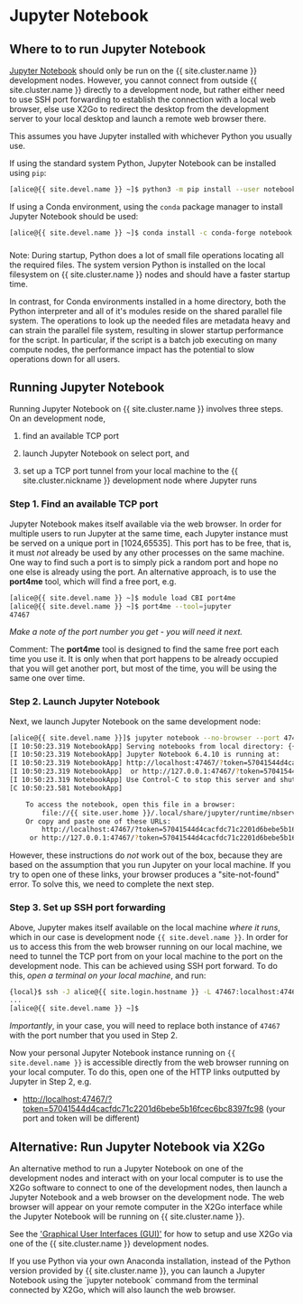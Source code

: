 # Jupyter Notebook

## Where to to run Jupyter Notebook

[Jupyter Notebook] should only be run on the {{ site.cluster.name }}
development nodes. However, you cannot connect from outside
{{ site.cluster.name }} directly to a development node, but rather
either need to use SSH port forwarding to establish the connection
with a local web browser, else use X2Go to redirect the desktop from
the development server to your local desktop and launch a remote web
browser there.

This assumes you have Jupyter installed with whichever Python you
usually use.

If using the standard system Python, Jupyter Notebook can be installed
using `pip`:

```sh
[alice@{{ site.devel.name }} ~]$ python3 -m pip install --user notebook
```

If using a Conda environment, using the `conda` package manager to
install Jupyter Notebook should be used:

```sh
[alice@{{ site.devel.name }} ~]$ conda install -c conda-forge notebook
```

<div class="alert alert-warning" role="alert" style="margin-top: 3ex" markdown="1">

Note: During startup, Python does a lot of small file operations
locating all the required files. The system version Python is
installed on the local filesystem on {{ site.cluster.name }} nodes and
should have a faster startup time.

In contrast, for Conda environments installed in a home directory,
both the Python interpreter and all of it's modules reside on the
shared parallel file system.  The operations to look up the needed
files are metadata heavy and can strain the parallel file system,
resulting in slower startup performance for the script. In particular,
if the script is a batch job executing on many compute nodes, the
performance impact has the potential to slow operations down for all
users.

</div>


## Running Jupyter Notebook

Running Jupyter Notebook on {{ site.cluster.name }} involves three
steps.  On an development node,

1. find an available TCP port

2. launch Jupyter Notebook on select port, and

3. set up a TCP port tunnel from your local machine to the {{
   site.cluster.nickname }} development node where Jupyter runs


### Step 1. Find an available TCP port

Jupyter Notebook makes itself available via the web browser.  In order
for multiple users to run Jupyter at the same time, each Jupyter
instance must be served on a unique port in [1024,65535].  This port
has to be free, that is, it must _not_ already be used by any other
processes on the same machine.  One way to find such a port is to
simply pick a random port and hope no one else is already using the
port.  An alternative approach, is to use the **port4me** tool, which
will find a free port, e.g.

```sh
[alice@{{ site.devel.name }} ~]$ module load CBI port4me
[alice@{{ site.devel.name }} ~]$ port4me --tool=jupyter
47467
```

_Make a note of the port number you get - you will need it next._

Comment: The **port4me** tool is designed to find the same free port
each time you use it. It is only when that port happens to be already
occupied that you will get another port, but most of the time, you
will be using the same one over time.


### Step 2. Launch Jupyter Notebook

Next, we launch Jupyter Notebook on the same development node:

```sh
[alice@{{ site.devel.name }}]$ jupyter notebook --no-browser --port 47467
[I 10:50:23.319 NotebookApp] Serving notebooks from local directory: {{ site.user.home }}
[I 10:50:23.319 NotebookApp] Jupyter Notebook 6.4.10 is running at:
[I 10:50:23.319 NotebookApp] http://localhost:47467/?token=57041544d4cacfdc71c2201d6bebe5b16fcec6bc8397fc98
[I 10:50:23.319 NotebookApp]  or http://127.0.0.1:47467/?token=57041544d4cacfdc71c2201d6bebe5b16fcec6bc8397fc98
[I 10:50:23.319 NotebookApp] Use Control-C to stop this server and shut down all kernels (twice to skip confirmation).
[C 10:50:23.581 NotebookApp]

    To access the notebook, open this file in a browser:
        file://{{ site.user.home }}/.local/share/jupyter/runtime/nbserver-27971-open.html
    Or copy and paste one of these URLs:
        http://localhost:47467/?token=57041544d4cacfdc71c2201d6bebe5b16fcec6bc8397fc98
     or http://127.0.0.1:47467/?token=57041544d4cacfdc71c2201d6bebe5b16fcec6bc8397fc98
```

However, these instructions do _not_ work out of the box, because they
are based on the assumption that you run Jupyter on your local
machine.  If you try to open one of these links, your browser produces
a "site-not-found" error.  To solve this, we need to complete the next
step.


### Step 3. Set up SSH port forwarding 

Above, Jupyter makes itself available on the local machine _where it
runs_, which in our case is development node `{{ site.devel.name }}`.
In order for us to access this from the web browser running on our
local machine, we need to tunnel the TCP port from on your local
machine to the port on the development node.  This can be achieved
using SSH port forward. To do this, _open a terminal on your local
machine_, and run:

```sh
{local}$ ssh -J alice@{{ site.login.hostname }} -L 47467:localhost:47467 alice@{{ site.devel.name }}
...
[alice@{{ site.devel.name }} ~]$ 
```
_Importantly_, in your case, you will need to replace both instance of
`47467` with the port number that you used in Step 2.


Now your personal Jupyter Notebook instance running on
`{{ site.devel.name }}` is accessible directly from the web
browser running on your local computer.  To do this, open one of the
HTTP links outputted by Jupyter in Step 2, e.g.
  
 * <http://localhost:47467/?token=57041544d4cacfdc71c2201d6bebe5b16fcec6bc8397fc98> (your port and token will be different)


## Alternative: Run Jupyter Notebook via X2Go

An alternative method to run a Jupyter Notebook on one of the
development nodes and interact with on your local computer is to use
the X2Go software to connect to one of the development nodes, then
launch a Jupyter Notebook and a web browser on the development
node. The web browser will appear on your remote computer in the X2Go
interface while the Jupyter Notebook will be running on
{{ site.cluster.name }}.

See the ['Graphical User Interfaces (GUI)'] for how to setup and use
X2Go via one of the {{ site.cluster.name }} development nodes.


<div class="alert alert-info" role="alert" markdown="1">
If you use Python via your own Anaconda installation, instead of the
Python version provided by {{ site.cluster.name }}, you can launch a
Jupyter Notebook using the `jupyter notebook` command from the
terminal connected by X2Go, which will also launch the web browser.
</div>



[Jupyter Notebook]: https://jupyter-notebook.readthedocs.io/en/stable/
['Graphical User Interfaces (GUI)']: /hpc/howto/gui-x11fwd.html
